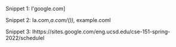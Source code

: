 Snippet 1: I'google.com]

Snippet 2: Ia.com,_a.com/()),_ example.coml

Snippet 3: Ihttps://sites.google.com/eng.ucsd.edu/cse-151-spring-2022/schedulel
